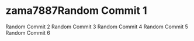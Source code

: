 # zama7887Random Commit 1
Random Commit 2
Random Commit 3
Random Commit 4
Random Commit 5
Random Commit 6
